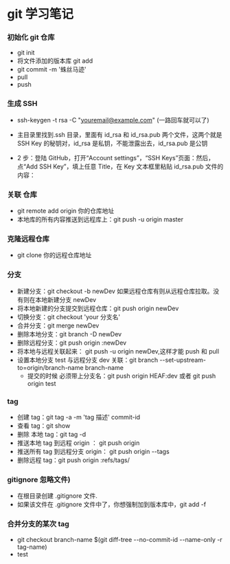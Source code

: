 # git 学习笔记

### 初始化 git 仓库

- git init
- 将文件添加的版本库 git add <file>
- git commit -m '蛛丝马迹'
- pull
- push

### 生成 SSH

- ssh-keygen -t rsa -C "youremail@example.com" (一路回车就可以了)

- 主目录里找到.ssh 目录，里面有 id_rsa 和 id_rsa.pub 两个文件，这两个就是 SSH Key 的秘钥对，id_rsa 是私钥，不能泄露出去，id_rsa.pub 是公钥
- 2 步：登陆 GitHub，打开“Account settings”，“SSH Keys”页面：然后，点“Add SSH Key”，填上任意 Title，在 Key 文本框里粘贴 id_rsa.pub 文件的内容：

### 关联 仓库

- git remote add origin 你的仓库地址
- 本地库的所有内容推送到远程库上：git push -u origin master

### 克隆远程仓库

- git clone 你的远程仓库地址

### 分支

- 新建分支：git checkout -b newDev 如果远程仓库有则从远程仓库拉取。没有则在本地新建分支 newDev
- 将本地新建的分支提交到远程仓库：git push origin newDev
- 切换分支：git checkout 'your 分支名'
- 合并分支：git merge newDev
- 删除本地分支：git branch -D newDev
- 删除远程分支：git push origin :newDev
- 将本地与远程关联起来： git push -u origin newDev,这样才能 push 和 pull
- 设置本地分支 test 与远程分支 dev 关联：git branch --set-upstream-to=origin/branch-name branch-name
  - 提交的时候 必须带上分支名：git push origin HEAF:dev 或者 git push origin test

### tag

- 创建 tag：git tag -a <tag-name> -m 'tag 描述' commit-id
- 查看 tag：git show <tag-name>
- 删除 本地 tag：git tag -d <tag-name>
- 推送本地 tag 到远程 origin ： git push origin <tag-name>
- 推送所有 tag 到远程分支 origin： git push origin --tags
- 删除远程 tag：git push origin :refs/tags/<tag-name>

### gitignore 忽略文件)

- 在根目录创建 .gitignore 文件.
- 如果该文件在 .gitignore 文件中了，你想强制加到版本库中，git add -f <file-name>

### 合并分支的某次 tag

- git checkout branch-name \$(git diff-tree --no-commit-id --name-only -r tag-name)
- test
